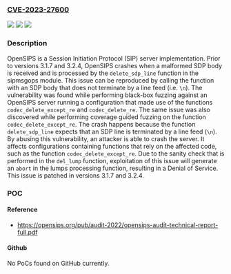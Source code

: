 ### [CVE-2023-27600](https://cve.mitre.org/cgi-bin/cvename.cgi?name=CVE-2023-27600)
![](https://img.shields.io/static/v1?label=Product&message=opensips&color=blue)
![](https://img.shields.io/static/v1?label=Version&message=%3D%20%3C%203.1.7%20&color=brighgreen)
![](https://img.shields.io/static/v1?label=Vulnerability&message=CWE-20%3A%20Improper%20Input%20Validation&color=brighgreen)

### Description

OpenSIPS is a Session Initiation Protocol (SIP) server implementation. Prior to versions 3.1.7 and 3.2.4, OpenSIPS crashes when a malformed SDP body is received and is processed by the `delete_sdp_line` function in the sipmsgops module. This issue can be reproduced by calling the function with an SDP body that does not terminate by a line feed (i.e. `\n`). The vulnerability was found while performing black-box fuzzing against an OpenSIPS server running a configuration that made use of the functions `codec_delete_except_re` and `codec_delete_re`. The same issue was also discovered while performing coverage guided fuzzing on the function `codec_delete_except_re`. The crash happens because the function `delete_sdp_line` expects that an SDP line is terminated by a line feed (`\n`). By abusing this vulnerability, an attacker is able to crash the server. It affects configurations containing functions that rely on the affected code, such as the function `codec_delete_except_re`. Due to the sanity check that is performed in the `del_lump` function, exploitation of this issue will generate an `abort` in the lumps processing function, resulting in a Denial of Service. This issue is patched in versions 3.1.7 and 3.2.4.

### POC

#### Reference
- https://opensips.org/pub/audit-2022/opensips-audit-technical-report-full.pdf

#### Github
No PoCs found on GitHub currently.

